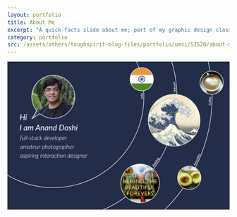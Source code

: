 ```yaml
---
layout: portfolio
title: About Me
excerpt: "A quick-facts slide about me; part of my graphic design class"
category: portfolio
src: /assets/others/toughspirit-blog-files/portfolio/umsi/SI520/about-me-quick-facts.thumbnail.jpg
---
```


<a href="/assets/others/toughspirit-blog-files/portfolio/umsi/SI520/about-me-quick-facts.jpg" target='_blank' class="no-decoration">
    <img src="/assets/others/toughspirit-blog-files/portfolio/umsi/SI520/about-me-quick-facts.jpg" alt="Quick Facts">
</a>
